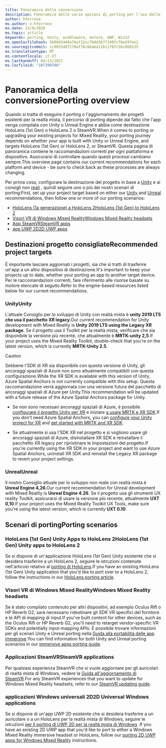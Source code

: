 ```yaml
---
title: Panoramica della conversione
description: Panoramica delle varie opzioni di porting per l'uso delle applicazioni esistenti per la realtà mista per HoloLens e VR.
author: hferrone
ms.author: v-hferrone
ms.date: 12/9/2020
ms.topic: article
keywords: porting, Unity, middleware, motore, UWP, Win32
ms.openlocfilehash: 5b89d3448a7baf12cc76dd3677140fcf6e297ee2
ms.sourcegitcommit: 1c9035487270af76c6eaba11b11f6fc56c008135
ms.translationtype: MT
ms.contentlocale: it-IT
ms.lasthandoff: 04/13/2021
ms.locfileid: "107299786"
---
```

# <a name="porting-overview"></a><span data-ttu-id="60fb5-104">Panoramica della conversione</span><span class="sxs-lookup"><span data-stu-id="60fb5-104">Porting overview</span></span>

<span data-ttu-id="60fb5-105">Quando si tratta di eseguire il porting o l'aggiornamento dei progetti esistenti per la realtà mista, il percorso di porting dipende dal fatto che l'app venga compilata con Unity o Unreal Engine e abbia come destinazione HoloLens (1st Gen) o HoloLens 2 o SteamVR.</span><span class="sxs-lookup"><span data-stu-id="60fb5-105">When it comes to porting or upgrading your existing projects for Mixed Reality, your porting journey depends on whether your app is built with Unity or Unreal Engine, and targets HoloLens (1st Gen) or HoloLens 2, or SteamVR.</span></span> <span data-ttu-id="60fb5-106">Questa pagina di panoramica contiene le raccomandazioni correnti per ogni piattaforma e dispositivo. Assicurarsi di controllare quando questi processi cambiano sempre.</span><span class="sxs-lookup"><span data-stu-id="60fb5-106">This overview page contains our current recommendations for each platform and device - be sure to check back as these processes are always changing.</span></span>

<span data-ttu-id="60fb5-107">Per prima cosa, configurare la destinazione del progetto in base a [Unity](#unity) e ai consigli non [reali](#unreal) , quindi seguire uno o più dei nostri scenari di porting:</span><span class="sxs-lookup"><span data-stu-id="60fb5-107">First, set up your project target based on either our [Unity](#unity) and [Unreal](#unreal) recommendations, then follow one or more of our porting scenarios:</span></span>

- [<span data-ttu-id="60fb5-108">HoloLens (1a generazione) a HoloLens 2</span><span class="sxs-lookup"><span data-stu-id="60fb5-108">HoloLens (1st Gen) to HoloLens 2</span></span>](#hololens-1st-gen-unity-apps-to-hololens-2)
- [<span data-ttu-id="60fb5-109">Visori VR di Windows Mixed Reality</span><span class="sxs-lookup"><span data-stu-id="60fb5-109">Windows Mixed Reality headsets</span></span>](#windows-mixed-reality-headsets)
- [<span data-ttu-id="60fb5-110">App SteamVR</span><span class="sxs-lookup"><span data-stu-id="60fb5-110">SteamVR apps</span></span>](#steamvr-applications)
- [<span data-ttu-id="60fb5-111">app UWP 2D</span><span class="sxs-lookup"><span data-stu-id="60fb5-111">2D UWP apps</span></span>](#2d-universal-windows-applications)

## <a name="recommended-project-targets"></a><span data-ttu-id="60fb5-112">Destinazioni progetto consigliate</span><span class="sxs-lookup"><span data-stu-id="60fb5-112">Recommended project targets</span></span>

<span data-ttu-id="60fb5-113">È importante lasciare aggiornati i progetti, sia che si tratti di trasferire un'app a un altro dispositivo di destinazione.</span><span class="sxs-lookup"><span data-stu-id="60fb5-113">It's important to keep your projects up to date, whether your porting an app to another target device.</span></span> <span data-ttu-id="60fb5-114">Per le raccomandazioni correnti, fare riferimento alle risorse basate su motore elencate di seguito.</span><span class="sxs-lookup"><span data-stu-id="60fb5-114">Refer to the engine-based resources listed below for our current recommendations.</span></span>

### <a name="unity"></a><span data-ttu-id="60fb5-115">Unity</span><span class="sxs-lookup"><span data-stu-id="60fb5-115">Unity</span></span>

<span data-ttu-id="60fb5-116">L'attuale Consiglio per lo sviluppo di Unity con realtà mista è **unity 2019 LTS che usa il pacchetto XR legacy**.</span><span class="sxs-lookup"><span data-stu-id="60fb5-116">Our current recommendation for Unity development with Mixed Reality is **Unity 2019 LTS using the Legacy XR package**.</span></span> <span data-ttu-id="60fb5-117">Se il progetto usa il Toolkit per la realtà mista, verificare che sia disponibile la versione più recente, che attualmente è **MRTK-unity 2,5**.</span><span class="sxs-lookup"><span data-stu-id="60fb5-117">If your project uses the Mixed Reality Toolkit, double-check that you're on the latest version, which is currently **MRTK-Unity 2.5**.</span></span>

> [!CAUTION]
> <span data-ttu-id="60fb5-118">Sebbene l'SDK di XR sia disponibile con questa versione di Unity, gli ancoraggi spaziali di Azure non sono attualmente compatibili con questa configurazione.</span><span class="sxs-lookup"><span data-stu-id="60fb5-118">While the XR SDK is available with this version of Unity, Azure Spatial Anchors is not currently compatible with this setup.</span></span> <span data-ttu-id="60fb5-119">Questa raccomandazione verrà aggiornata con una versione futura del pacchetto di ancoraggi spaziali di Azure per Unity.</span><span class="sxs-lookup"><span data-stu-id="60fb5-119">This recommendation will be updated with a future release of the Azure Spatial Anchors package for Unity.</span></span>
> 
> * <span data-ttu-id="60fb5-120">Se non sono necessari ancoraggi spaziali di Azure, è possibile [configurare il progetto Unity per XR](https://docs.unity3d.com/Manual/configuring-project-for-xr.html) e iniziare [a usare MRTK e XR SDK](https://docs.microsoft.com/windows/mixed-reality/mrtk-unity/configuration/getting-started-with-mrtk-and-xrsdk).</span><span class="sxs-lookup"><span data-stu-id="60fb5-120">If you don't need Azure Spatial Anchors, you can [configure your Unity project for XR](https://docs.unity3d.com/Manual/configuring-project-for-xr.html) and [get started with MRTK and XR SDK](https://docs.microsoft.com/windows/mixed-reality/mrtk-unity/configuration/getting-started-with-mrtk-and-xrsdk).</span></span>
> 
> * <span data-ttu-id="60fb5-121">Se attualmente si usa l'SDK XR nel progetto e si vogliono usare gli ancoraggi spaziali di Azure, disinstallare XR SDK e reinstallare il pacchetto XR legacy per ripristinare le impostazioni del progetto.</span><span class="sxs-lookup"><span data-stu-id="60fb5-121">If you're currently using the XR SDK in your project and want to use Azure Spatial Anchors, uninstall XR SDK and reinstall the Legacy XR package to revert your project settings.</span></span>

### <a name="unreal"></a><span data-ttu-id="60fb5-122">Unreal</span><span class="sxs-lookup"><span data-stu-id="60fb5-122">Unreal</span></span>

<span data-ttu-id="60fb5-123">Il nostro Consiglio attuale per lo sviluppo non reale con realtà mista è **Unreal Engine 4,26**.</span><span class="sxs-lookup"><span data-stu-id="60fb5-123">Our current recommendation for Unreal development with Mixed Reality is **Unreal Engine 4.26**.</span></span> <span data-ttu-id="60fb5-124">Se il progetto usa gli strumenti UX reality Toolkit, assicurarsi di usare la versione più recente, attualmente **UXT 0,10**.</span><span class="sxs-lookup"><span data-stu-id="60fb5-124">If your project uses the Mixed Reality Toolkit UX Tools, make sure you're using the latest version, which is currently **UXT 0.10**.</span></span>

## <a name="porting-scenarios"></a><span data-ttu-id="60fb5-125">Scenari di porting</span><span class="sxs-lookup"><span data-stu-id="60fb5-125">Porting scenarios</span></span>

### <a name="hololens-1st-gen-unity-apps-to-hololens-2"></a><span data-ttu-id="60fb5-126">HoloLens (1st Gen) Unity Apps to HoloLens 2</span><span class="sxs-lookup"><span data-stu-id="60fb5-126">HoloLens (1st Gen) Unity apps to HoloLens 2</span></span>

<span data-ttu-id="60fb5-127">Se si dispone di un'applicazione HoloLens (1st Gen) Unity esistente che si desidera trasferire a un HoloLens 2, seguire le istruzioni contenute nell'articolo relativo al [porting di HoloLens](./porting-hl1-hl2.md).</span><span class="sxs-lookup"><span data-stu-id="60fb5-127">If you have an existing HoloLens (1st Gen) Unity application that you'd like to port over to a HoloLens 2, follow the instructions in our [HoloLens porting article](./porting-hl1-hl2.md).</span></span>

### <a name="windows-mixed-reality-headsets"></a><span data-ttu-id="60fb5-128">Visori VR di Windows Mixed Reality</span><span class="sxs-lookup"><span data-stu-id="60fb5-128">Windows Mixed Reality headsets</span></span>

<span data-ttu-id="60fb5-129">Se è stato compilato contenuto per altri dispositivi, ad esempio Oculus Rift o HP Reverb G2, sarà necessario ridestinare gli SDK VR specifici del fornitore e le API di mapping di input.</span><span class="sxs-lookup"><span data-stu-id="60fb5-129">If you've built content for other devices, such as the Oculus Rift or HP Reverb G2, you'll need to retarget vendor-specific VR SDKs and potentially input-mapping APIs.</span></span> <span data-ttu-id="60fb5-130">È possibile trovare informazioni per gli scenari Unity e Unreal porting nella [Guida alla portabilità delle app immersive](porting-guides.md).</span><span class="sxs-lookup"><span data-stu-id="60fb5-130">You can find information for both Unity and Unreal porting scenarios in our [immersive apps porting guide](porting-guides.md).</span></span>

### <a name="steamvr-applications"></a><span data-ttu-id="60fb5-131">Applicazioni SteamVR</span><span class="sxs-lookup"><span data-stu-id="60fb5-131">SteamVR applications</span></span>

<span data-ttu-id="60fb5-132">Per qualsiasi esperienza SteamVR che si vuole aggiornare per gli auricolari di realtà mista di Windows, vedere la [Guida all'aggiornamento di SteamVR](updating-your-steamvr-application-for-windows-mixed-reality.md).</span><span class="sxs-lookup"><span data-stu-id="60fb5-132">For any SteamVR experiences that you want to update for Windows Mixed Reality headsets, refer to our [SteamVR updating guide](updating-your-steamvr-application-for-windows-mixed-reality.md).</span></span>

### <a name="2d-universal-windows-applications"></a><span data-ttu-id="60fb5-133">applicazioni Windows universali 2D</span><span class="sxs-lookup"><span data-stu-id="60fb5-133">2D Universal Windows applications</span></span>

<span data-ttu-id="60fb5-134">Se si dispone di un'app UWP 2D esistente che si desidera trasferire a un auricolare o a un HoloLens per la realtà mista di Windows, seguire le istruzioni [per il porting di UWP 2D per la realtà mista di Windows](building-2d-apps.md) .</span><span class="sxs-lookup"><span data-stu-id="60fb5-134">If you have an existing 2D UWP app that you'd like to port to either a Windows Mixed Reality immersive headset or HoloLens, follow our [porting 2D UWP apps for Windows Mixed Reality](building-2d-apps.md) instructions.</span></span>